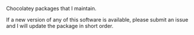 Chocolatey packages that I maintain.

If a new version of any of this software is available, please submit an issue and I will update the package in short order.
